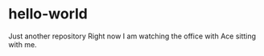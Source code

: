 # hello-world
Just another repository 
Right now I am watching the office with Ace sitting with me. 
